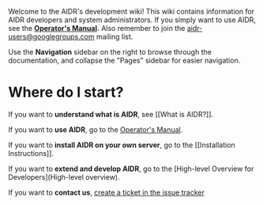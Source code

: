 Welcome to the AIDR's development wiki! This wiki contains information for AIDR developers and system administrators. If you simply want to use AIDR, see the **[Operator's Manual](http://en.flossmanuals.net/aidr/).** Also remember to join the [aidr-users@googlegroups.com](https://groups.google.com/forum/#!forum/aidr-users) mailing list.

Use the **Navigation** sidebar on the right to browse through the documentation, and collapse the "Pages" sidebar for easier navigation.

# Where do I start?

If you want to **understand what is AIDR**, see [[What is AIDR?]].

If you want to **use AIDR**, go to the [Operator's Manual](http://en.flossmanuals.net/aidr/).

If you want to **install AIDR on your own server**, go to the [[Installation Instructions]].

If you want to **extend and develop AIDR**, go to the [High-level Overview for Developers](High-level overview).

If you want to **contact us**, [create a ticket in the issue tracker](https://github.com/qcri-social/AIDR/issues)